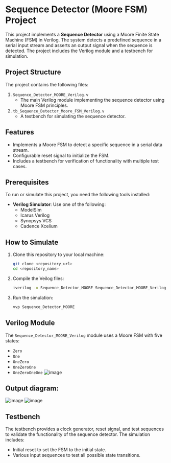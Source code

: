 # Sequence Detector (Moore FSM) Project

This project implements a **Sequence Detector** using a Moore Finite State Machine (FSM) in Verilog. The system detects a predefined sequence in a serial input stream and asserts an output signal when the sequence is detected. The project includes the Verilog module and a testbench for simulation.

## Project Structure

The project contains the following files:

1. `Sequence_Detector_MOORE_Verilog.v`
   - The main Verilog module implementing the sequence detector using Moore FSM principles.
2. `tb_Sequence_Detector_Moore_FSM_Verilog.v`
   - A testbench for simulating the sequence detector.

## Features

- Implements a Moore FSM to detect a specific sequence in a serial data stream.
- Configurable reset signal to initialize the FSM.
- Includes a testbench for verification of functionality with multiple test cases.

## Prerequisites

To run or simulate this project, you need the following tools installed:

- **Verilog Simulator**: Use one of the following:
  - ModelSim
  - Icarus Verilog 
  - Synopsys VCS
  - Cadence Xcelium
    
## How to Simulate

1. Clone this repository to your local machine:
   ```bash
   git clone <repository_url>
   cd <repository_name>
   ```

2. Compile the Veilog files:
   ```bash
   iverilog -o Sequence_Detector_MOORE Sequence_Detector_MOORE_Verilog.v tb_Sequence_Detector_Moore_FSM_Verilog.v
   ```
4. Run the simulation:
   ```bash
   vvp Sequence_Detector_MOORE
   ```
## Verilog Module

The `Sequence_Detector_MOORE_Verilog` module uses a Moore FSM with five states:
  - `Zero`
  - `One`
  - `OneZero`
  - `OneZeroOne`
  - `OneZeroOneOne`
![image](https://github.com/user-attachments/assets/6570f571-082b-4568-88e9-7c9c7da72d35)
## Output diagram:
![image](https://github.com/user-attachments/assets/8468ebaf-a822-4e5a-a0d5-392545165d7e)
![image](https://github.com/user-attachments/assets/d90e8fef-31a1-415d-997e-f7d84eeef963)

## Testbench

The testbench provides a clock generator, reset signal, and test sequences to validate the functionality of the sequence detector. The simulation includes:
  - Initial reset to set the FSM to the initial state.
  - Various input sequences to test all possible state transitions.

